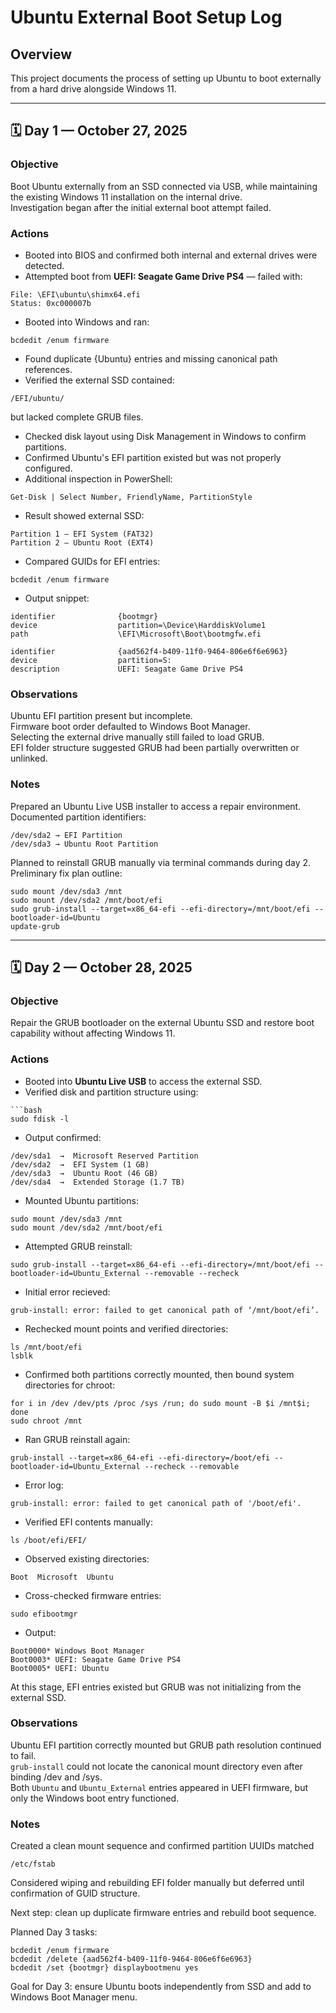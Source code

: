 # Ubuntu External Boot Setup Log

## Overview
This project documents the process of setting up Ubuntu to boot externally from a hard drive alongside Windows 11.

---

## 🗓️ Day 1 — October 27, 2025

### Objective
Boot Ubuntu externally from an SSD connected via USB, while maintaining the existing Windows 11 installation on the internal drive.  
Investigation began after the initial external boot attempt failed.

### Actions
- Booted into BIOS and confirmed both internal and external drives were detected.  
- Attempted boot from **UEFI: Seagate Game Drive PS4** — failed with:

```text
File: \EFI\ubuntu\shimx64.efi
Status: 0xc000007b
```
- Booted into Windows and ran:

```text
bcdedit /enum firmware
```
- Found duplicate {Ubuntu} entries and missing canonical path references. 
- Verified the external SSD contained:

```text
/EFI/ubuntu/
```
  but lacked complete GRUB files.
- Checked disk layout using Disk Management in Windows to confirm partitions.
- Confirmed Ubuntu's EFI partition existed but was not properly configured.
- Additional inspection in PowerShell:

```text
Get-Disk | Select Number, FriendlyName, PartitionStyle
```
- Result showed external SSD:

```text
Partition 1 — EFI System (FAT32)
Partition 2 — Ubuntu Root (EXT4)
```
- Compared GUIDs for EFI entries:

```text
bcdedit /enum firmware
```
- Output snippet:

```text
identifier              {bootmgr}
device                  partition=\Device\HarddiskVolume1
path                    \EFI\Microsoft\Boot\bootmgfw.efi

identifier              {aad562f4-b409-11f0-9464-806e6f6e6963}
device                  partition=S:
description             UEFI: Seagate Game Drive PS4
```

### Observations

Ubuntu EFI partition present but incomplete.  
Firmware boot order defaulted to Windows Boot Manager.  
Selecting the external drive manually still failed to load GRUB.  
EFI folder structure suggested GRUB had been partially overwritten or unlinked.

### Notes

Prepared an Ubuntu Live USB installer to access a repair environment.
Documented partition identifiers:
```text
/dev/sda2 → EFI Partition  
/dev/sda3 → Ubuntu Root Partition
```
Planned to reinstall GRUB manually via terminal commands during day 2.
Preliminary fix plan outline:

```text
sudo mount /dev/sda3 /mnt
sudo mount /dev/sda2 /mnt/boot/efi
sudo grub-install --target=x86_64-efi --efi-directory=/mnt/boot/efi --bootloader-id=Ubuntu
update-grub
```
---

## 🗓️ Day 2 — October 28, 2025
### Objective
Repair the GRUB bootloader on the external Ubuntu SSD and restore boot capability without affecting Windows 11.

### Actions
- Booted into **Ubuntu Live USB** to access the external SSD.
- Verified disk and partition structure using:

```text
```bash
sudo fdisk -l
```
- Output confirmed:

```text
/dev/sda1  →  Microsoft Reserved Partition  
/dev/sda2  →  EFI System (1 GB)  
/dev/sda3  →  Ubuntu Root (46 GB)  
/dev/sda4  →  Extended Storage (1.7 TB)
```
- Mounted Ubuntu partitions:

```text
sudo mount /dev/sda3 /mnt
sudo mount /dev/sda2 /mnt/boot/efi
```
- Attempted GRUB reinstall:

```text
sudo grub-install --target=x86_64-efi --efi-directory=/mnt/boot/efi --bootloader-id=Ubuntu_External --removable --recheck
```

- Initial error recieved:

```text
grub-install: error: failed to get canonical path of ‘/mnt/boot/efi’.
```
- Rechecked mount points and verified directories:

```text
ls /mnt/boot/efi
lsblk
```
- Confirmed both partitions correctly mounted, then bound system directories for chroot:

```text
for i in /dev /dev/pts /proc /sys /run; do sudo mount -B $i /mnt$i; done
sudo chroot /mnt
```
- Ran GRUB reinstall again:

```text
grub-install --target=x86_64-efi --efi-directory=/boot/efi --bootloader-id=Ubuntu_External --recheck --removable
```
- Error log:

```text
grub-install: error: failed to get canonical path of '/boot/efi'.
```
- Verified EFI contents manually:

```text
ls /boot/efi/EFI/
```
- Observed existing directories:

```text
Boot  Microsoft  Ubuntu
```
- Cross-checked firmware entries:

```text
sudo efibootmgr
```
- Output:

```text
Boot0000* Windows Boot Manager
Boot0003* UEFI: Seagate Game Drive PS4
Boot0005* UEFI: Ubuntu
```
At this stage, EFI entries existed but GRUB was not initializing from the external SSD.


### Observations

Ubuntu EFI partition correctly mounted but GRUB path resolution continued to fail.  
`grub-install` could not locate the canonical mount directory even after binding /dev and /sys.  
Both `Ubuntu` and `Ubuntu_External` entries appeared in UEFI firmware, but only the Windows boot entry functioned.

### Notes

Created a clean mount sequence and confirmed partition UUIDs matched 
```text
/etc/fstab
```
Considered wiping and rebuilding EFI folder manually but deferred until confirmation of GUID structure.

Next step: clean up duplicate firmware entries and rebuild boot sequence.

Planned Day 3 tasks:

```text
bcdedit /enum firmware
bcdedit /delete {aad562f4-b409-11f0-9464-806e6f6e6963}
bcdedit /set {bootmgr} displaybootmenu yes
```
Goal for Day 3: ensure Ubuntu boots independently from SSD and add to Windows Boot Manager menu.

